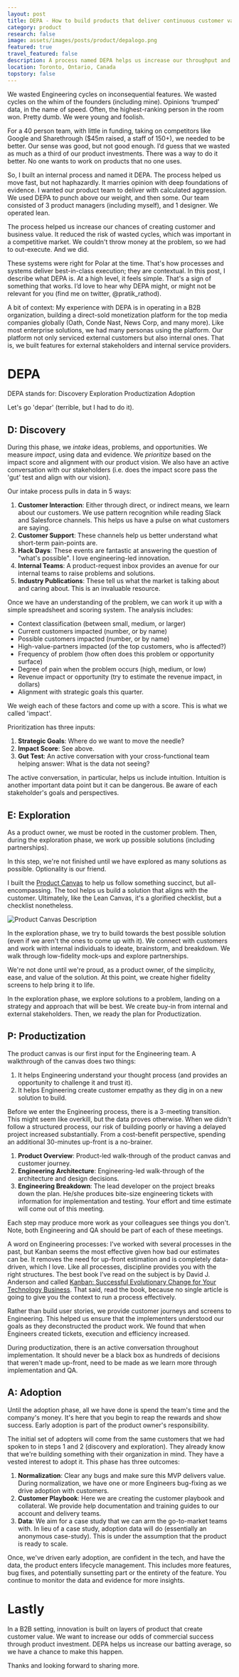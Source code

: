 ```yaml
---
layout: post
title: DEPA - How to build products that deliver continuous customer value.
category: product
research: false
image: assets/images/posts/product/depalogo.png
featured: true
travel_featured: false
description: A process named DEPA helps us increase our throughput and probability of building the 'right' thing. We use this process to deliver layers of innovation and customer value.
location: Toronto, Ontario, Canada
topstory: false
---
```


We wasted Engineering cycles on inconsequential features. We wasted cycles on the whim of the founders (including mine). Opinions ‘trumped’ data, in the name of speed. Often, the highest-ranking person in the room won. Pretty dumb. We were young and foolish.

For a 40 person team, with little in funding, taking on competitors like Google and Sharethrough (\$45m raised, a staff of 150+), we needed to be better. Our sense was good, but not good enough. I’d guess that we wasted as much as a third of our product investments. There was a way to do it better. No one wants to work on products that no one uses.

So, I built an internal process and named it DEPA. The process helped us move fast, but not haphazardly. It marries opinion with deep foundations of evidence. I wanted our product team to deliver with calculated aggression. We used DEPA to punch above our weight, and then some. Our team consisted of 3 product managers (including myself), and 1 designer. We operated lean.

The process helped us increase our chances of creating customer and business value. It reduced the risk of wasted cycles, which was important in a competitive market. We couldn't throw money at the problem, so we had to out-execute. And we did.

These systems were right for Polar at the time. That's how processes and systems deliver best-in-class execution; they are contextual. In this post, I describe what DEPA is. At a high level, it feels simple. That's a sign of something that works. I’d love to hear why DEPA might, or might not be relevant for you (find me on twitter, @pratik_rathod).

A bit of context: My experience with DEPA is in operating in a B2B organization, building a direct-sold monetization platform for the top media companies globally (Oath, Conde Nast, News Corp, and many more). Like most enterprise solutions, we had many personas using the platform. Our platform not only serviced external customers but also internal ones. That is, we built features for external stakeholders and internal service providers.

# DEPA

DEPA stands for:
Discovery
Exploration
Productization
Adoption

Let's go 'depar' (terrible, but I had to do it).

## D: Discovery

During this phase, we _intake_ ideas, problems, and opportunities. We measure _impact_, using data and evidence. We _prioritize_ based on the impact score and alignment with our product vision. We also have an active conversation with our stakeholders (i.e. does the impact score pass the 'gut' test and align with our vision).

Our intake process pulls in data in 5 ways:

1. **Customer Interaction**: Either through direct, or indirect means, we learn about our customers. We use pattern recognition while reading Slack and Salesforce channels. This helps us have a pulse on what customers are saying.
2. **Customer Support**: These channels help us better understand what short-term pain-points are.
3. **Hack Days**: These events are fantastic at answering the question of "what's possible". I love engineering-led innovation.
4. **Internal Teams**: A product-request inbox provides an avenue for our internal teams to raise problems and solutions.
5. **Industry Publications**: These tell us what the market is talking about and caring about. This is an invaluable resource.

Once we have an understanding of the problem, we can work it up with a simple spreadsheet and scoring system. The analysis includes:

- Context classification (between small, medium, or larger)
- Current customers impacted (number, or by name)
- Possible customers impacted (number, or by name)
- High-value-partners impacted (of the top customers, who is affected?)
- Frequency of problem (how often does this problem or opportunity surface)
- Degree of pain when the problem occurs (high, medium, or low)
- Revenue impact or opportunity (try to estimate the revenue impact, in dollars)
- Alignment with strategic goals this quarter.

We weigh each of these factors and come up with a score. This is what we called 'impact'.

Prioritization has three inputs:

1. **Strategic Goals**: Where do we want to move the needle?
2. **Impact Score**: See above.
3. **Gut Test**: An active conversation with your cross-functional team helping answer: What is the data not seeing?

The active conversation, in particular, helps us include intuition. Intuition is another important data point but it can be dangerous. Be aware of each stakeholder's goals and perspectives.

## E: Exploration

As a product owner, we must be rooted in the customer problem. Then, during the exploration phase, we work up possible solutions (including partnerships).

In this step, we're not finished until we have explored as many solutions as possible. Optionality is our friend.

I built the [Product Canvas](/product/2014/08/17/product-canvas.html) to help us follow something succinct, but all-encompassing. The tool helps us build a solution that aligns with the customer. Ultimately, like the Lean Canvas, it's a glorified checklist, but a checklist nonetheless.

![Product Canvas Description]({{site.url}}/assets/images/product_canvas.002.jpg)

In the exploration phase, we try to build towards the best possible solution (even if we aren't the ones to come up with it). We connect with customers and work with internal individuals to ideate, brainstorm, and breakdown. We walk through low-fidelity mock-ups and explore partnerships.

We're not done until we're proud, as a product owner, of the simplicity, ease, and value of the solution. At this point, we create higher fidelity screens to help bring it to life.

In the exploration phase, we explore solutions to a problem, landing on a strategy and approach that will be best. We create buy-in from internal and external stakeholders. Then, we ready the plan for Productization.

## P: Productization

The product canvas is our first input for the Engineering team. A walkthrough of the canvas does two things:

1. It helps Engineering understand your thought process (and provides an opportunity to challenge it and trust it).
2. It helps Engineering create customer empathy as they dig in on a new solution to build.

Before we enter the Engineering process, there is a 3-meeting transition. This might seem like overkill, but the data proves otherwise. When we didn't follow a structured process, our risk of building poorly or having a delayed project increased substantially. From a cost-benefit perspective, spending an additional 30-minutes up-front is a no-brainer.

1. **Product Overview**: Product-led walk-through of the product canvas and customer journey.
2. **Engineering Architecture**: Engineering-led walk-through of the architecture and design decisions.
3. **Engineering Breakdown**: The lead developer on the project breaks down the plan. He/she produces bite-size engineering tickets with information for implementation and testing. Your effort and time estimate will come out of this meeting.

Each step may produce more work as your colleagues see things you don't. Note, both Engineering and QA should be part of each of these meetings.

A word on Engineering processes:
I've worked with several processes in the past, but Kanban seems the most effective given how bad our estimates can be. It removes the need for up-front estimation and is completely data-driven, which I love. Like all processes, discipline provides you with the right structures. The best book I've read on the subject is by David J. Anderson and called [Kanban: Successful Evolutionary Change for Your Technology Business](https://www.goodreads.com/book/show/8086552-kanban). That said, read the book, because no single article is going to give you the context to run a process effectively.

Rather than build user stories, we provide customer journeys and screens to Engineering. This helped us ensure that the implementers understood our goals as they deconstructed the product work. We found that when Engineers created tickets, execution and efficiency increased.

During productization, there is an active conversation throughout implementation. It should never be a black box as hundreds of decisions that weren't made up-front, need to be made as we learn more through implementation and QA.

## A: Adoption

Until the adoption phase, all we have done is spend the team's time and the company's money. It's here that you begin to reap the rewards and show success. Early adoption is part of the product owner's responsibility.

The initial set of adopters will come from the same customers that we had spoken to in steps 1 and 2 (discovery and exploration). They already know that we're building something with their organization in mind. They have a vested interest to adopt it. This phase has three outcomes:

1. **Normalization**: Clear any bugs and make sure this MVP delivers value. During normalization, we have one or more Engineers bug-fixing as we drive adoption with customers.
2. **Customer Playbook**: Here we are creating the customer playbook and collateral. We provide help documentation and training guides to our account and delivery teams.
3. **Data**: We aim for a case study that we can arm the go-to-market teams with. In lieu of a case study, adoption data will do (essentially an anonymous case-study). This is under the assumption that the product is ready to scale.

Once, we've driven early adoption, are confident in the tech, and have the data, the product enters lifecycle management. This includes more features, bug fixes, and potentially sunsetting part or the entirety of the feature. You continue to monitor the data and evidence for more insights.

# Lastly

In a B2B setting, innovation is built on layers of product that create customer value. We want to increase our odds of commercial success through product investment. DEPA helps us increase our batting average, so we have a chance to make this happen.

Thanks and looking forward to sharing more.
